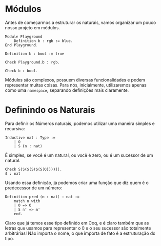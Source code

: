 # Módulos
Antes de começarmos a estruturar os naturais, vamos organizar um pouco nosso projeto em módulos. 
```coq
Module Playground
	Definition b : rgb := blue.
End Playground.

Definition b : bool := true

Check Playground.b : rgb.

Check b : bool.
```

Módulos são complexos, possuem diversas funcionalidades e podem representar muitas coisas. Para nós, inicialmente, utilizaremos apenas como uma `namespace`, separando definições mais claramente.
# Definindo os Naturais
Para definir os Números naturais, podemos utilizar uma maneira simples e recursiva:
```coq
Inductive nat : Type :=
	| O
	| S (n : nat)
```

É simples, se você é um natural, ou você é zero, ou é um sucessor de um natural.
```coq
Check S(S(S(S(S(S(O)))))). 
$ : nat
```

Usando essa definição, já podemos criar uma função que diz quem é o predecessor de um número:
```coq
Definition pred (n : nat) : nat :=
	match n with
	| O => O
	| S n' => n'
	end.
```

Claro que já temos esse tipo definido em Coq, e é claro também que as letras que usamos para representar o 0 e o seu sucessor são totalmente arbitrárias! Não importa o nome, o que importa de fato é a estruturação do tipo.

